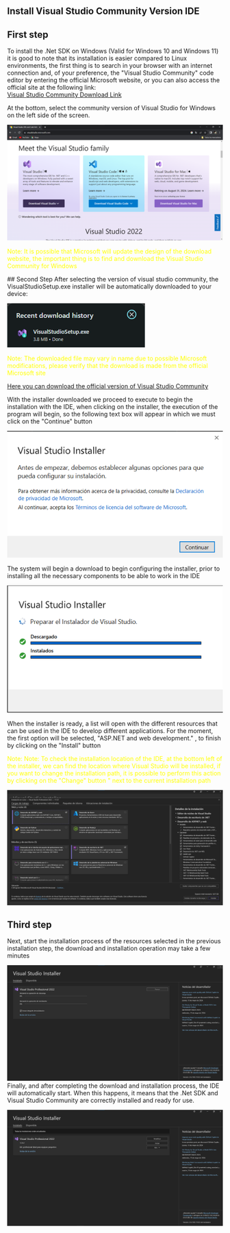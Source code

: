 ## Install Visual Studio Community Version IDE

## First step 
To install the .Net SDK on Windows (Valid for Windows 10 and Windows 11) it is good to note that its installation is easier compared to Linux environments, the first thing is to search in your browser with an internet connection and, of your preference, the "Visual Studio Community" code editor by entering the official Microsoft website, or you can also access the official site at the following link:  
[Visual Studio Community Download Link](https://visualstudio.microsoft.com/)

At the bottom, select the community version of Visual Studio for Windows on the left side of the screen.

![VS code .Net extensions](../assets/Environment_Setup/vsc.png)
<p style="color:yellow">Note: It is possible that Microsoft will update the design of the download website, the important thing is to find and download the Visual Studio Community for Windows </p>
## Second Step
After selecting the version of visual studio community, the VisualStudioSetup.exe installer will be automatically downloaded to your device:

![VS code .Net extensions](../assets/Environment_Setup/vsc_download.png)
<p style="color:yellow">Note: The downloaded file may vary in name due to possible Microsoft modifications, please verify that the download is made from the official Microsoft site</p> <a href="https://visualstudio.microsoft.com/es/thank-you-downloading-visual-studio/?sku=Professional&channel=Release&version=VS2022&source=VSLandingPage&cid=2030&passive=false">Here you can download the official version of Visual Studio Community</a>

With the installer downloaded we proceed to execute to begin the installation with the IDE, when clicking on the installer, the execution of the program will begin, so the following text box will appear in which we must click on the "Continue" button

![VS code .Net extensions](../assets/Environment_Setup/vsc_install_1.png)

The system will begin a download to begin configuring the installer, prior to installing all the necessary components to be able to work in the IDE

![VS code .Net extensions](../assets/Environment_Setup/vsc_install_2.png)

When the installer is ready, a list will open with the different resources that can be used in the IDE to develop different applications. For the moment, the first option will be selected, "ASP.NET and web development." , to finish by clicking on the "Install" button
<p style="color:yellow">Note: Note: To check the installation location of the IDE, at the bottom left of the installer, we can find the location where Visual Studio will be installed, if you want to change the installation path, it is possible to perform this action by clicking on the "Change" button " next to the current installation path</p>

![VS code .Net extensions](../assets/Environment_Setup/vsc_install_3.png)
## Third step
Next, start the installation process of the resources selected in the previous installation step, the download and installation operation may take a few minutes

![VS code .Net extensions](../assets/Environment_Setup/vsc_install_4.png)
Finally, and after completing the download and installation process, the IDE will automatically start. When this happens, it means that the .Net SDK and Visual Studio Community are correctly installed and ready for use.

![VS code .Net extensions](../assets/Environment_Setup/vsc_install_5.png)